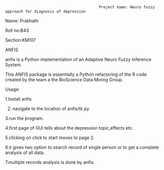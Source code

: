                                               Project name: Neuro fuzzy approach for diagnosis of depression
                                              
                                              
 Name: Prabhath
 
 Roll no:B43
 
 Section:KM107
 
 
 ANFIS


anfis is a Python implementation of an Adaptive Neuro Fuzzy Inference System.

This ANFIS package is essentially a Python refactoring of the R code created
by the team a the BioScience Data Mining Group.


Usage:

1.Install anfis 

2. navigate to the location of anfis/tk.py

3.run the program.

4.first page of GUI tells about the depression topic,effects etc.

5.clicking on click to start moves to page 2.

6.it gives two option to search record of single person or to get a complete analysis of all data.

7.multiple records analysis is done by anfis.


